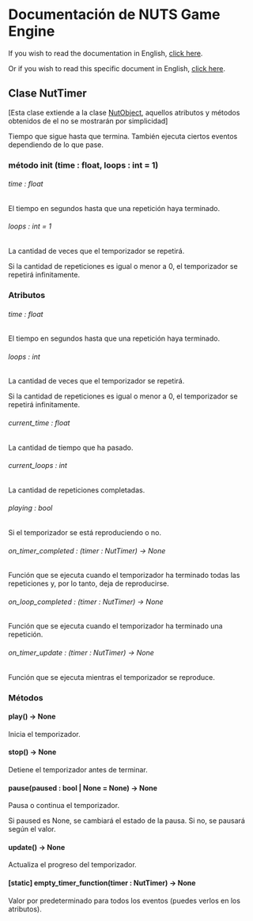 # Documentación de NUTS Game Engine

If you wish to read the documentation in English, [click here](/DOCUMENTATION/INDEX.md).

Or if you wish to read this specific document in English, [click here](/DOCUMENTATION/FILES/NUTTIMER.md).

## Clase NutTimer

[Esta clase extiende a la clase [NutObject](/DOCUMENTATION_Ñ/FILES/NUTOBJECT.md), aquellos atributos y métodos obtenidos de el no se mostrarán por simplicidad]

Tiempo que sigue hasta que termina. También ejecuta ciertos eventos dependiendo de lo que pase.

### método init (time : float, loops : int = 1)

###### time : float

El tiempo en segundos hasta que una repetición haya terminado.

###### loops : int = 1

La cantidad de veces que el temporizador se repetirá.

Si la cantidad de repeticiones es igual o menor a 0, el temporizador se repetirá infinitamente.

### Atributos

###### time : float

El tiempo en segundos hasta que una repetición haya terminado.

###### loops : int

La cantidad de veces que el temporizador se repetirá.

Si la cantidad de repeticiones es igual o menor a 0, el temporizador se repetirá infinitamente.

###### current_time : float

La cantidad de tiempo que ha pasado.

###### current_loops : int

La cantidad de repeticiones completadas.

###### playing : bool

Si el temporizador se está reproduciendo o no.

###### on_timer_completed : (timer : NutTimer) -> None

Función que se ejecuta cuando el temporizador ha terminado todas las repeticiones y, por lo tanto, deja de reproducirse.

###### on_loop_completed : (timer : NutTimer) -> None

Función que se ejecuta cuando el temporizador ha terminado una repetición.

###### on_timer_update : (timer : NutTimer) -> None

Función que se ejecuta mientras el temporizador se reproduce.

### Métodos

#### play() -> None

Inicia el temporizador.

#### stop() -> None

Detiene el temporizador antes de terminar.

#### pause(paused : bool | None = None) -> None

Pausa o continua el temporizador.

Si paused es None, se cambiará el estado de la pausa. Si no, se pausará según el valor.

#### update() -> None

Actualiza el progreso del temporizador.

#### [static] empty_timer_function(timer : NutTimer) -> None

Valor por predeterminado para todos los eventos (puedes verlos en los atributos).
